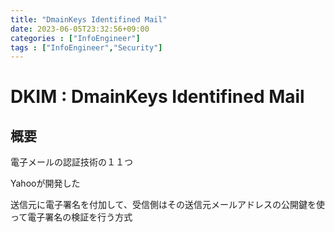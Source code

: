 ```yaml
---
title: "DmainKeys Identifined Mail"
date: 2023-06-05T23:32:56+09:00
categories : ["InfoEngineer"]
tags : ["InfoEngineer","Security"]
---
```


# DKIM : DmainKeys Identifined Mail

## 概要

電子メールの認証技術の１１つ

Yahooが開発した

送信元に電子署名を付加して、受信側はその送信元メールアドレスの公開鍵を使って電子署名の検証を行う方式
